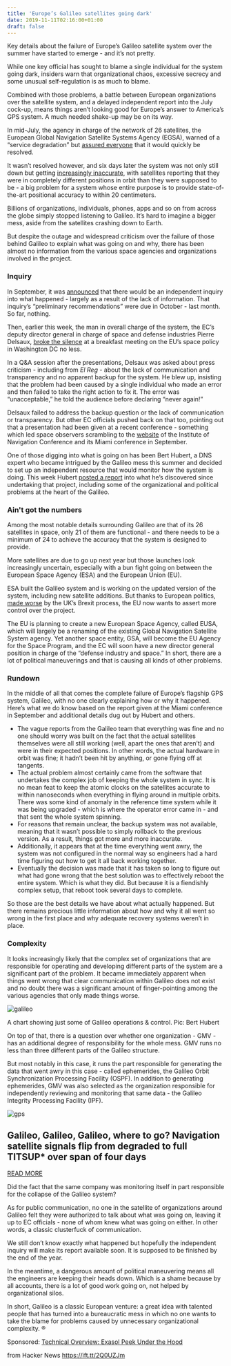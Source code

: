 ```yaml
---
title: 'Europe’s Galileo satellites going dark'
date: 2019-11-11T02:16:00+01:00
draft: false
---
```


Key details about the failure of Europe’s Galileo satellite system over the summer have started to emerge - and it’s not pretty.

While one key official has sought to blame a single individual for the system going dark, insiders warn that organizational chaos, excessive secrecy and some unusual self-regulation is as much to blame.

Combined with those problems, a battle between European organizations over the satellite system, and a delayed independent report into the July cock-up, means things aren’t looking good for Europe’s answer to America’s GPS system. A much needed shake-up may be on its way.

In mid-July, the agency in charge of the network of 26 satellites, the European Global Navigation Satellite Systems Agency (EGSA), warned of a “service degradation” but [assured everyone](https://www.theregister.co.uk/2019/07/15/galileo_outage/) that it would quickly be resolved.

It wasn’t resolved however, and six days later the system was not only still down but getting [increasingly inaccurate](https://www.theregister.co.uk/2019/07/17/europe_galileo_satellites_down/), with satellites reporting that they were in completely different positions in orbit than they were supposed to be - a big problem for a system whose entire purpose is to provide state-of-the-art positional accuracy to within 20 centimeters.

Billions of organizations, individuals, phones, apps and so on from across the globe simply stopped listening to Galileo. It’s hard to imagine a bigger mess, aside from the satellites crashing down to Earth.

But despite the outage and widespread criticism over the failure of those behind Galileo to explain what was going on and why, there has been almost no information from the various space agencies and organizations involved in the project.

### Inquiry

In September, it was [announced](https://ec.europa.eu/growth/content/kick-independent-inquiry-board-galileo_en) that there would be an independent inquiry into what happened - largely as a result of the lack of information. That inquiry’s “preliminary recommendations” were due in October - last month. So far, nothing.

Then, earlier this week, the man in overall charge of the system, the EC’s deputy director general in charge of space and defense industries Pierre Delsaux, [broke the silence](https://www.gpsworld.com/unacceptable-never-again-ec-deputy-on-galileo-outage/) at a breakfast meeting on the EU’s space policy in Washington DC no less.

In a Q&A session after the presentations, Delsaux was asked about press criticism - including from _El Reg_ - about the lack of communication and transparency and no apparent backup for the system. He blew up, insisting that the problem had been caused by a single individual who made an error and then failed to take the right action to fix it. The error was “unacceptable,” he told the audience before declaring “never again!”

Delsaux failed to address the backup question or the lack of communication or transparency. But other EC officials pushed back on that too, pointing out that a presentation had been given at a recent conference - something which led space observers scrambling to the [website](https://www.ion.org/publications/abstract.cfm?articleID=16900) of the Institute of Navigation Conference and its Miami conference in September.

One of those digging into what is going on has been Bert Hubert, a DNS expert who became intrigued by the Galileo mess this summer and decided to set up an independent resource that would monitor how the system is doing. This week Hubert [posted a report](https://berthub.eu/articles/posts/state-of-galileo-and-accident/) into what he’s discovered since undertaking that project, including some of the organizational and political problems at the heart of the Galileo.

### Ain't got the numbers

Among the most notable details surrounding Galileo are that of its 26 satellites in space, only 21 of them are functional - and there needs to be a minimum of 24 to achieve the accuracy that the system is designed to provide.

More satellites are due to go up next year but those launches look increasingly uncertain, especially with a bun fight going on between the European Space Agency (ESA) and the European Union (EU).

ESA built the Galileo system and is working on the updated version of the system, including new satellite additions. But thanks to European politics, [made worse](https://www.theregister.co.uk/2018/12/03/brexit_satellite/) by the UK’s Brexit process, the EU now wants to assert more control over the project.

The EU is planning to create a new European Space Agency, called EUSA, which will largely be a renaming of the existing Global Navigation Satellite System agency. Yet another space entity, GSA, will become the EU Agency for the Space Program, and the EC will soon have a new director general position in charge of the “defense industry and space.” In short, there are a lot of political maneuverings and that is causing all kinds of other problems.

### Rundown

In the middle of all that comes the complete failure of Europe’s flagship GPS system, Galileo, with no one clearly explaining how or why it happened. Here’s what we do know based on the report given at the Miami conference in September and additional details dug out by Hubert and others.

*   The vague reports from the Galileo team that everything was fine and no one should worry was built on the fact that the actual satellites themselves were all still working (well, apart the ones that aren’t) and were in their expected positions. In other words, the actual hardware in orbit was fine; it hadn’t been hit by anything, or gone flying off at tangents.
*   The actual problem almost certainly came from the software that undertakes the complex job of keeping the whole system in sync. It is no mean feat to keep the atomic clocks on the satellites accurate to within nanoseconds when everything in flying around in multiple orbits. There was some kind of anomaly in the reference time system while it was being upgraded - which is where the operator error came in - and that sent the whole system spinning.
*   For reasons that remain unclear, the backup system was not available, meaning that it wasn’t possible to simply rollback to the previous version. As a result, things got more and more inaccurate.
*   Additionally, it appears that at the time everything went awry, the system was not configured in the normal way so engineers had a hard time figuring out how to get it all back working together.
*   Eventually the decision was made that it has taken so long to figure out what had gone wrong that the best solution was to effectively reboot the entire system. Which is what they did. But because it is a fiendishly complex setup, that reboot took several days to complete.

So those are the best details we have about what actually happened. But there remains precious little information about how and why it all went so wrong in the first place and why adequate recovery systems weren’t in place.

### Complexity

It looks increasingly likely that the complex set of organizations that are responsible for operating and developing different parts of the system are a significant part of the problem. It became immediately apparent when things went wrong that clear communication within Galileo does not exist and no doubt there was a significant amount of finger-pointing among the various agencies that only made things worse.

![galileo](https://regmedia.co.uk/2019/11/08/galileo-org-chart.jpg "galileo")

A chart showing just some of Galileo operations & control. Pic: Bert Hubert

On top of that, there is a question over whether one organization - GMV - has an additional degree of responsibility for the whole mess. GMV runs no less than three different parts of the Galileo structure.

But most notably in this case, it runs the part responsible for generating the data that went awry in this case - called ephemerides, the Galileo Orbit Synchronization Processing Facility (OSPF). In addition to generating ephemerides, GMV was also selected as the organization responsible for independently reviewing and monitoring that same data - the Galileo Integrity Processing Facility (IPF).

![gps](https://regmedia.co.uk/2016/04/29/galileo_satellite_teaser.jpg?x=174&y=115&crop=1)

Galileo, Galileo, Galileo, where to go? Navigation satellite signals flip from degraded to full TITSUP\* over span of four days
-------------------------------------------------------------------------------------------------------------------------------

[READ MORE](https://www.theregister.co.uk/2019/07/15/galileo_outage/)

Did the fact that the same company was monitoring itself in part responsible for the collapse of the Galileo system?

As for public communication, no one in the satellite of organizations around Galileo felt they were authorized to talk about what was going on, leaving it up to EC officials - none of whom knew what was going on either. In other words, a classic clusterfuck of communication.

We still don’t know exactly what happened but hopefully the independent inquiry will make its report available soon. It is supposed to be finished by the end of the year.

In the meantime, a dangerous amount of political maneuvering means all the engineers are keeping their heads down. Which is a shame because by all accounts, there is a lot of good work going on, not helped by organizational silos.

In short, Galileo is a classic European venture: a great idea with talented people that has turned into a bureaucratic mess in which no one wants to take the blame for problems caused by unnecessary organizational complexity. ®

Sponsored: [Technical Overview: Exasol Peek Under the Hood](https://go.theregister.co.uk/tl/1858/-7802/technical-overview-exasol-peek-under-the-hood?td=wptl1858)

  
  
from Hacker News https://ift.tt/2Q0UZJm